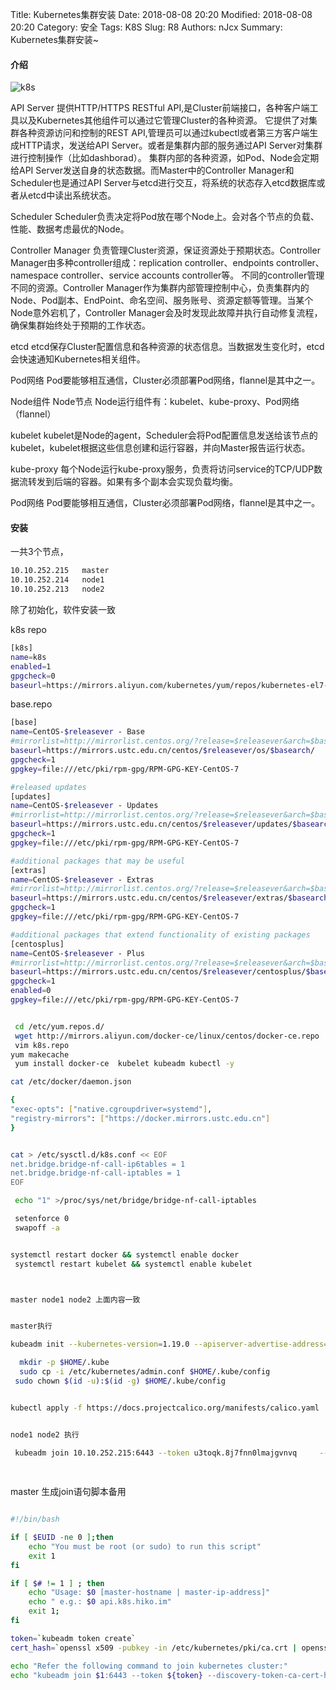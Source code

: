 Title: Kubernetes集群安装
Date: 2018-08-08 20:20
Modified: 2018-08-08 20:20
Category: 安全
Tags: K8S
Slug: R8 
Authors: nJcx
Summary: Kubernetes集群安装~


#### 介绍


![k8s](../images/timg.jpeg)


API Server
提供HTTP/HTTPS RESTful API,是Cluster前端接口，各种客户端工具以及Kubernetes其他组件可以通过它管理Cluster的各种资源。
它提供了对集群各种资源访问和控制的REST API,管理员可以通过kubectl或者第三方客户端生成HTTP请求，发送给API Server。或者是集群内部的服务通过API Server对集群进行控制操作（比如dashborad）。
集群内部的各种资源，如Pod、Node会定期给API Server发送自身的状态数据。而Master中的Controller Manager和Scheduler也是通过API Server与etcd进行交互，将系统的状态存入etcd数据库或者从etcd中读出系统状态。

Scheduler
Scheduler负责决定将Pod放在哪个Node上。会对各个节点的负载、性能、数据考虑最优的Node。

Controller Manager
负责管理Cluster资源，保证资源处于预期状态。Controller Manager由多种controller组成：replication controller、endpoints controller、namespace controller、service accounts controller等。
不同的controller管理不同的资源。Controller Manager作为集群内部管理控制中心，负责集群内的Node、Pod副本、EndPoint、命名空间、服务账号、资源定额等管理。当某个Node意外宕机了，Controller Manager会及时发现此故障并执行自动修复流程，确保集群始终处于预期的工作状态。

etcd
etcd保存Cluster配置信息和各种资源的状态信息。当数据发生变化时，etcd会快速通知Kubernetes相关组件。

Pod网络
Pod要能够相互通信，Cluster必须部署Pod网络，flannel是其中之一。

Node组件
Node节点
Node运行组件有：kubelet、kube-proxy、Pod网络（flannel）

kubelet
kubelet是Node的agent，Scheduler会将Pod配置信息发送给该节点的kubelet，kubelet根据这些信息创建和运行容器，并向Master报告运行状态。

kube-proxy
每个Node运行kube-proxy服务，负责将访问service的TCP/UDP数据流转发到后端的容器。如果有多个副本会实现负载均衡。

Pod网络
Pod要能够相互通信，Cluster必须部署Pod网络，flannel是其中之一。




#### 安装

一共3个节点，

```bash
10.10.252.215   master   
10.10.252.214   node1 
10.10.252.213   node2  
```

除了初始化，软件安装一致



k8s repo

```bash
[k8s]
name=k8s
enabled=1
gpgcheck=0
baseurl=https://mirrors.aliyun.com/kubernetes/yum/repos/kubernetes-el7-x86_64/

```

base.repo

```bash
[base]
name=CentOS-$releasever - Base
#mirrorlist=http://mirrorlist.centos.org/?release=$releasever&arch=$basearch&repo=os&infra=$infra
baseurl=https://mirrors.ustc.edu.cn/centos/$releasever/os/$basearch/
gpgcheck=1
gpgkey=file:///etc/pki/rpm-gpg/RPM-GPG-KEY-CentOS-7

#released updates
[updates]
name=CentOS-$releasever - Updates
#mirrorlist=http://mirrorlist.centos.org/?release=$releasever&arch=$basearch&repo=updates&infra=$infra
baseurl=https://mirrors.ustc.edu.cn/centos/$releasever/updates/$basearch/
gpgcheck=1
gpgkey=file:///etc/pki/rpm-gpg/RPM-GPG-KEY-CentOS-7

#additional packages that may be useful
[extras]
name=CentOS-$releasever - Extras
#mirrorlist=http://mirrorlist.centos.org/?release=$releasever&arch=$basearch&repo=extras&infra=$infra
baseurl=https://mirrors.ustc.edu.cn/centos/$releasever/extras/$basearch/
gpgcheck=1
gpgkey=file:///etc/pki/rpm-gpg/RPM-GPG-KEY-CentOS-7

#additional packages that extend functionality of existing packages
[centosplus]
name=CentOS-$releasever - Plus
#mirrorlist=http://mirrorlist.centos.org/?release=$releasever&arch=$basearch&repo=centosplus&infra=$infra
baseurl=https://mirrors.ustc.edu.cn/centos/$releasever/centosplus/$basearch/
gpgcheck=1
enabled=0
gpgkey=file:///etc/pki/rpm-gpg/RPM-GPG-KEY-CentOS-7

```




```bash

 cd /etc/yum.repos.d/
 wget http://mirrors.aliyun.com/docker-ce/linux/centos/docker-ce.repo
 vim k8s.repo
yum makecache
 yum install docker-ce  kubelet kubeadm kubectl -y

cat /etc/docker/daemon.json

{
"exec-opts": ["native.cgroupdriver=systemd"],  
"registry-mirrors": ["https://docker.mirrors.ustc.edu.cn"]
}


cat > /etc/sysctl.d/k8s.conf << EOF
net.bridge.bridge-nf-call-ip6tables = 1
net.bridge.bridge-nf-call-iptables = 1
EOF

 echo "1" >/proc/sys/net/bridge/bridge-nf-call-iptables

 setenforce 0
 swapoff -a


systemctl restart docker && systemctl enable docker 
 systemctl restart kubelet && systemctl enable kubelet



master node1 node2 上面内容一致


master执行

kubeadm init --kubernetes-version=1.19.0 --apiserver-advertise-address=10.10.252.215 --image-repository registry.aliyuncs.com/google_containers --service-cidr=10.10.0.0/16 --pod-network-cidr=10.244.0.0/16

  mkdir -p $HOME/.kube
  sudo cp -i /etc/kubernetes/admin.conf $HOME/.kube/config
 sudo chown $(id -u):$(id -g) $HOME/.kube/config


kubectl apply -f https://docs.projectcalico.org/manifests/calico.yaml


```





```bash

node1 node2 执行

 kubeadm join 10.10.252.215:6443 --token u3toqk.8j7fnn0lmajgvnvq     --discovery-token-ca-cert-hash sha256:49b37a021f9223d2f3af10d71a5ca47cc34e12d2c20147adfc61a6a4b90c4b97 
  
    
```



master 生成join语句脚本备用

```bash

#!/bin/bash

if [ $EUID -ne 0 ];then
    echo "You must be root (or sudo) to run this script"
    exit 1
fi

if [ $# != 1 ] ; then
    echo "Usage: $0 [master-hostname | master-ip-address]"
    echo " e.g.: $0 api.k8s.hiko.im"
    exit 1;
fi

token=`kubeadm token create`
cert_hash=`openssl x509 -pubkey -in /etc/kubernetes/pki/ca.crt | openssl rsa -pubin -outform der 2>/dev/null | openssl dgst -sha256 -hex | sed 's/^.* //'`

echo "Refer the following command to join kubernetes cluster:"
echo "kubeadm join $1:6443 --token ${token} --discovery-token-ca-cert-hash sha256:${cert_hash}"


```
